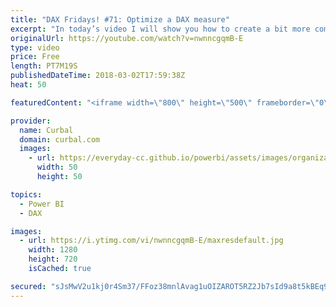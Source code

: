 ```yaml
---
title: "DAX Fridays! #71: Optimize a DAX measure"
excerpt: "In today’s video I will show you how to create a bit more complex calculation using DAX. We will calculate the average number of categories per customers.   In Part one, we will calculate it using Summarize, and then summarize and addcolumns and finally, summarize and addcolumns and calculate to get"
originalUrl: https://youtube.com/watch?v=nwnncgqmB-E
type: video
price: Free
length: PT7M19S
publishedDateTime: 2018-03-02T17:59:38Z
heat: 50

featuredContent: "<iframe width=\"800\" height=\"500\" frameborder=\"0\" src=\"https://www.youtube.com/embed/nwnncgqmB-E\" allow=\"accelerometer; autoplay; encrypted-media; gyroscope; picture-in-picture\" allowfullscreen></iframe>"

provider:
  name: Curbal
  domain: curbal.com
  images:
    - url: https://everyday-cc.github.io/powerbi/assets/images/organizations/curbal.com-50x50.jpg
      width: 50
      height: 50

topics:
  - Power BI
  - DAX

images:
  - url: https://i.ytimg.com/vi/nwnncgqmB-E/maxresdefault.jpg
    width: 1280
    height: 720
    isCached: true

secured: "sJsMwV2u1kj0r4Sm37/FFoz38mnlAvag1uOIZAROT5RZ2Jb7sId9a8t5kBEq93kacq9QU6Hf2oc+0O7MzqUs/X6rNr2f2j6nMRpuO9ijK9xxAaSpCEP48aavBgltQjPnOy9eiquGLXsNBCjrwLrORw8+lqOkYfDc8FBAuT0y7BQSOropvpEjRAYSRVGVqzbc8IkKo2ZPn8EkEHbtDubCKoTfJVlojjjcUUl6Haq+1b3owbcsJIlEqDRG2KWvYppQG6X39dUdOwsCj5jK0gk5ifBZAGwHNPr6tbILsAucJOWyzZ4BePXRsWjNArrEc1nsuHNy12HjjAZ8GTlXj908rCY5AuLuc19Jk1Lk6dCFOEP8xC3PXRNbZOAQFGLfkaDpBBkEZ3zprGAH4XZiLQs+7Cr8YsyrgKef6LEVYH5qDGY=;7aNx0LcqiRudCTkSWdvgdQ=="
---
```


